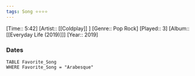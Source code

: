 ```yaml
---
tags: Song ⭐⭐⭐⭐ 
---
```

[Time:: 5:42]
[Artist:: [[Coldplay]] ]
[Genre:: Pop Rock]
[Played:: 3]
[Album:: [[Everyday Life (2019)]]]
[Year:: 2019]
### Dates
````dataview
TABLE Favorite_Song
WHERE Favorite_Song = "Arabesque"
````